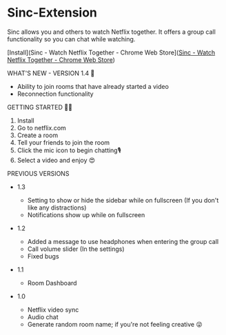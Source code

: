 # Sinc-Extension

Sinc allows you and others to watch Netflix together. It offers a group call functionality so you can chat while watching.

[Install](Sinc - Watch Netflix Together - Chrome Web Store]([Sinc - Watch Netflix Together - Chrome Web Store](https://chrome.google.com/webstore/detail/sinc-watch-netflix-togeth/hpijhaededegbedhfnamnajebmhbdcla))

WHAT'S NEW - VERSION 1.4 🎉

- Ability to join rooms that have already started a video
- Reconnection functionality

GETTING STARTED 🏃‍♂️

1. Install
2. Go to netflix.com
3. Create a room
4. Tell your friends to join the room
5. Click the mic icon to begin chatting🎙
6. Select a video and enjoy 😍

PREVIOUS VERSIONS

- 1.3
  
  - Setting to show or hide the sidebar while on fullscreen (If you don't like any distractions)
  - Notifications show up while on fullscreen

- 1.2
  
  - Added a message to use headphones when entering the group call
  - Call volume slider (In the settings)
  - Fixed bugs

- 1.1
  
  - Room Dashboard

- 1.0
  
  - Netflix video sync
  - Audio chat
  - Generate random room name; if you're not feeling creative 😜